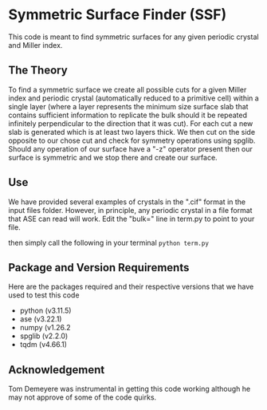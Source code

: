# Symmetric Surface Finder (SSF)

This code is meant to find symmetric surfaces for any given periodic crystal and Miller index. 

## The Theory

To find a symmetric surface we create all possible cuts for a given Miller index and periodic crystal (automatically reduced to a primitive cell) within a single layer (where a layer represents the minimum size surface slab that contains sufficient information to replicate the bulk should it be repeated infinitely perpendicular to the direction that it was cut). For each cut a new slab is generated which is at least two layers thick. We then cut on the side opposite to our chose cut and check for symmetry operations using spglib. Should any operation of our surface have a "-z" operator present then our surface is symmetric and we stop there and create our surface.

## Use
We have provided several examples of crystals in the ".cif" format in the input files folder. However, in principle, any periodic crystal in a file format that ASE can read will work. Edit the "bulk=" line in term.py to point to your file.

then simply call the following in your terminal `python term.py`

## Package and Version Requirements

Here are the packages required and their respective versions that we have used to test this code
- python (v3.11.5)
- ase (v3.22.1)
- numpy (v1.26.2
- spglib (v2.2.0)
- tqdm (v4.66.1)


## Acknowledgement

Tom Demeyere was instrumental in getting this code working although he may not approve of some of the code quirks.
